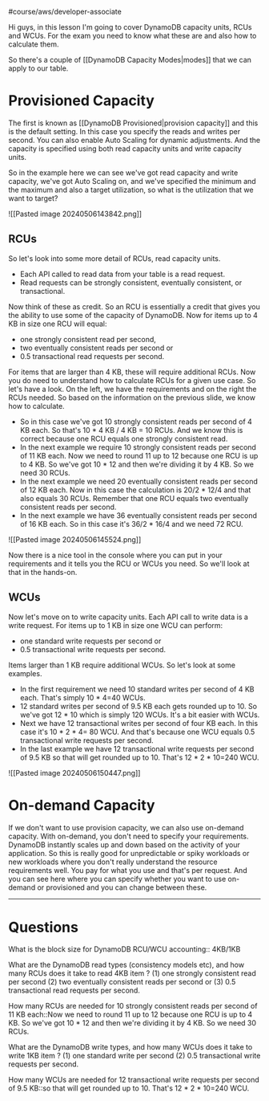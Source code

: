 #course/aws/developer-associate 

Hi guys, in this lesson I'm going to cover DynamoDB capacity units, RCUs and WCUs. For the exam you need to know what these are and also how to calculate them. 

So there's a couple of [[DynamoDB Capacity Modes|modes]] that we can apply to our table. 

# Provisioned Capacity

The first is known as [[DynamoDB Provisioned|provision capacity]] and this is the default setting. In this case you specify the reads and writes per second. You can also enable Auto Scaling for dynamic adjustments. And the capacity is specified using both read capacity units and write capacity units. 

So in the example here we can see we've got read capacity and write capacity, we've got Auto Scaling on, and we've specified the minimum and the maximum and also a target utilization, so what is the utilization that we want to target? 

![[Pasted image 20240506143842.png]]

## RCUs

So let's look into some more detail of RCUs, read capacity units. 

- Each API called to read data from your table is a read request. 
- Read requests can be strongly consistent, eventually consistent, or transactional. 

Now think of these as credit. So an RCU is essentially a credit that gives you the ability to use some of the capacity of DynamoDB. Now for items up to 4 KB in size one RCU will equal:
- one strongly consistent read per second, 
- two eventually consistent reads per second or 
- 0.5 transactional read requests per second. 

For items that are larger than 4 KB, these will require additional RCUs. Now you do need to understand how to calculate RCUs for a given use case. So let's have a look. On the left, we have the requirements and on the right the RCUs needed. So based on the information on the previous slide, we know how to calculate. 

- So in this case we've got 10 strongly consistent reads per second of 4 KB each. So that's 10 * 4 KB / 4 KB = 10 RCUs. And we know this is correct because one RCU equals one strongly consistent read. 
- In the next example we require 10 strongly consistent reads per second of 11 KB each. Now we need to round 11 up to 12 because one RCU is up to 4 KB. So we've got 10 * 12 and then we're dividing it by 4 KB. So we need 30 RCUs. 
- In the next example we need 20 eventually consistent reads per second of 12 KB each. Now in this case the calculation is 20/2 * 12/4 and that also equals 30 RCUs. Remember that one RCU equals two eventually consistent reads per second. 
- In the next example we have 36 eventually consistent reads per second of 16 KB each. So in this case it's 36/2 * 16/4 and we need 72 RCU. 

![[Pasted image 20240506145524.png]]

Now there is a nice tool in the console where you can put in your requirements and it tells you the RCU or WCUs you need. So we'll look at that in the hands-on. 

## WCUs

Now let's move on to write capacity units. Each API call to write data is a write request. For items up to 1 KB in size one WCU can perform:
- one standard write requests per second or 
- 0.5 transactional write requests per second. 

Items larger than 1 KB require additional WCUs. So let's look at some examples. 

- In the first requirement we need 10 standard writes per second of 4 KB each. That's simply 10 * 4=40 WCUs. 
- 12 standard writes per second of 9.5 KB each gets rounded up to 10. So we've got 12 * 10 which is simply 120 WCUs. It's a bit easier with WCUs. 
- Next we have 12 transactional writes per second of four KB each. In this case it's 10 * 2 * 4= 80 WCU. And that's because one WCU equals 0.5 transactional write requests per second. 
- In the last example we have 12 transactional write requests per second of 9.5 KB so that will get rounded up to 10. That's 12 * 2 * 10=240 WCU. 

![[Pasted image 20240506150447.png]]
# On-demand Capacity

If we don't want to use provision capacity, we can also use on-demand capacity. With on-demand, you don't need to specify your requirements. DynamoDB instantly scales up and down based on the activity of your application. So this is really good for unpredictable or spiky workloads or new workloads where you don't really understand the resource requirements well. You pay for what you use and that's per request. And you can see here where you can specify whether you want to use on-demand or provisioned and you can change between these.

----

# Questions

What is the block size for DynamoDB RCU/WCU accounting:: 4KB/1KB
<!--SR:!2024-07-21,37,250-->

What are the DynamoDB read types (consistency models etc), and how many RCUs does it take to read 4KB item
?
(1) one strongly consistent read per second
(2) two eventually consistent reads per second or
(3) 0.5 transactional read requests per second. <!--SR:!2024-09-26,63,230-->

How many RCUs are needed for 10 strongly consistent reads per second of 11 KB each::Now we need to round 11 up to 12 because one RCU is up to 4 KB. So we've got 10 * 12 and then we're dividing it by 4 KB. So we need 30 RCUs.
<!--SR:!2024-08-07,45,230-->

What are the DynamoDB write types, and how many WCUs does it take to write 1KB item
?
(1) one standard write per second
(2) 0.5 transactional write requests per second.
<!--SR:!2024-08-04,47,250--> 

How many WCUs are needed for 12 transactional write requests per second of 9.5 KB::so that will get rounded up to 10. That's 12 * 2 * 10=240 WCU.
<!--SR:!2024-07-25,40,250-->





































































































































